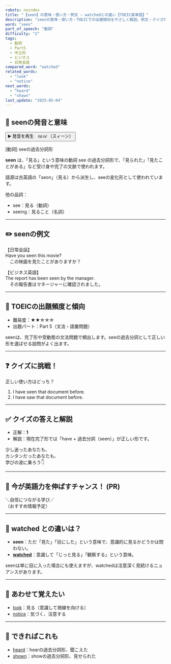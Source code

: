 ```yaml
---
robots: noindex
title: "【seen】の意味・使い方・例文 ― watchedとの違い【TOEIC英単語】"
description: "seenの意味・使い方・TOEICでの出題傾向をやさしく解説。例文・クイズ付きでwatchedとの違いもわかりやすく学べます。"
word: "seen"
part_of_speech: "動詞"
difficulty: "2"
tags:
  - 動詞
  - Part5
  - 中立的
  - ビジネス
  - 日常会話
compared_word: "watched"
related_words:
  - "look"
  - "notice"
next_words:
  - "heard"
  - "shown"
last_update: "2025-05-04"
---
```


## 🔰 seenの発音と意味

<button class="play-audio" onclick="playTTS('seen')">
  <span class="play-audio-main">
    ▶️ 発音を再生　/siːn/
  </span>
  <span class="play-audio-sub">
    （スィーン）
  </span>
</button>

[動詞] seeの過去分詞形

**seen** は、「見る」という意味の動詞 see の過去分詞形で、「見られた」「見たことがある」など受け身や完了の文脈で使われます。

語源は古英語の「seon」（見る）から派生し、seeの変化形として使われています。

他の品詞：  
- see：見る（動詞）
- seeing：見ること（名詞）

---

## ✏️ seenの例文

【日常会話】  
Have you seen this movie?  
　この映画を見たことがありますか？

【ビジネス英語】  
The report has been seen by the manager.  
　その報告書はマネージャーに確認されました。

---

## 🎯 TOEICの出題頻度と傾向

- 難易度：★★☆☆☆
- 出題パート：Part 5（文法・語彙問題）

seenは、完了形や受動態の文法問題で頻出します。seeの過去分詞として正しい形を選ばせる設問がよく出ます。

---

## ❓ クイズに挑戦！

正しい使い方はどっち？

1. I have seen that document before.  
2. I have saw that document before.

---

## ✅ クイズの答えと解説

- 正解：**1**
- 解説：現在完了形では「have + 過去分詞（seen）」が正しい形です。

少し迷ったあなたも、  
カンタンだったあなたも、  
学びの波に乗ろう👇️

---

## 🚀 今が英語力を伸ばすチャンス！ (PR)

<div class="info-center">
＼自信につながる学び／<br>  
（おすすめ情報予定）
</div>

---

## 🤔  watched との違いは？

- **seen**：ただ「見た」「目にした」という意味で、意識的に見るかどうかは問わない。
- **[watched](/watched)**：意識して「じっと見る」「観察する」という意味。

seenは単に目に入った場合にも使えますが、watchedは注意深く見続けるニュアンスがあります。

---

## 🧩 あわせて覚えたい

- [look](/look)：見る（意識して視線を向ける）
- [notice](/notice)：気づく、注意する

---

## 📖 できればこれも

- [heard](/heard)：hearの過去分詞形、聞こえた
- [shown](/shown)：showの過去分詞形、見せられた

<!-- cvid: aid01_bid18 -->
